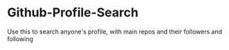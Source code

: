 # Github-Profile-Search
Use this to search anyone's profile, with main repos and their followers and following
